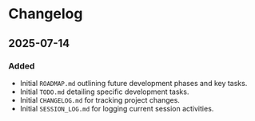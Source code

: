 # Changelog

## 2025-07-14

### Added
- Initial `ROADMAP.md` outlining future development phases and key tasks.
- Initial `TODO.md` detailing specific development tasks.
- Initial `CHANGELOG.md` for tracking project changes.
- Initial `SESSION_LOG.md` for logging current session activities.
